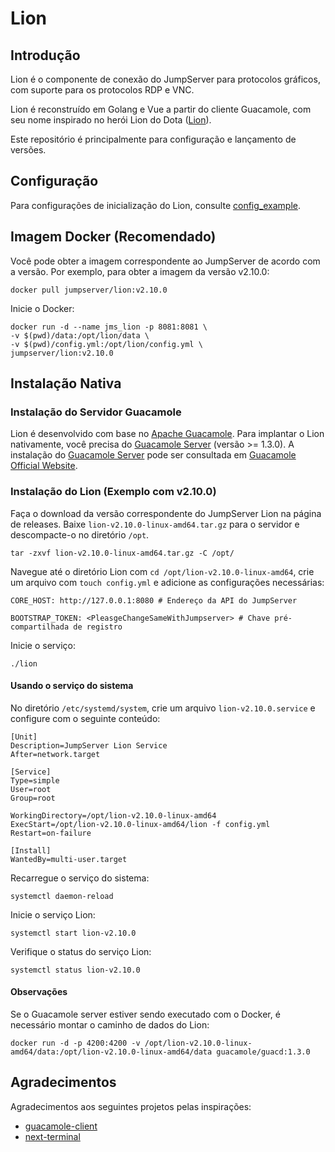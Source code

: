 # Lion

## Introdução
Lion é o componente de conexão do JumpServer para protocolos gráficos, com suporte para os protocolos RDP e VNC.

Lion é reconstruído em Golang e Vue a partir do cliente Guacamole, com seu nome inspirado no herói Lion do Dota ([Lion](https://www.dota2.com/hero/lion)).

Este repositório é principalmente para configuração e lançamento de versões.

## Configuração

Para configurações de inicialização do Lion, consulte [config_example](config_example.yml).

## Imagem Docker (Recomendado)

Você pode obter a imagem correspondente ao JumpServer de acordo com a versão. Por exemplo, para obter a imagem da versão v2.10.0:

```shell
docker pull jumpserver/lion:v2.10.0
```

Inicie o Docker:

```shell
docker run -d --name jms_lion -p 8081:8081 \
-v $(pwd)/data:/opt/lion/data \
-v $(pwd)/config.yml:/opt/lion/config.yml \
jumpserver/lion:v2.10.0
```

## Instalação Nativa

### Instalação do Servidor Guacamole
Lion é desenvolvido com base no [Apache Guacamole](http://guacamole.apache.org/). Para implantar o Lion nativamente, você precisa do [Guacamole Server](https://github.com/apache/guacamole-server) (versão >= 1.3.0).
A instalação do [Guacamole Server](https://github.com/apache/guacamole-server) pode ser consultada em [Guacamole Official Website](https://guacamole.apache.org/doc/gug/installing-guacamole.html).

### Instalação do Lion (Exemplo com v2.10.0)

Faça o download da versão correspondente do JumpServer Lion na página de releases. Baixe `lion-v2.10.0-linux-amd64.tar.gz` para o servidor e descompacte-o no diretório `/opt`.

```shell
tar -zxvf lion-v2.10.0-linux-amd64.tar.gz -C /opt/
```

Navegue até o diretório Lion com `cd /opt/lion-v2.10.0-linux-amd64`, crie um arquivo com `touch config.yml` e adicione as configurações necessárias:

```shell
CORE_HOST: http://127.0.0.1:8080 # Endereço da API do JumpServer

BOOTSTRAP_TOKEN: <PleasgeChangeSameWithJumpserver> # Chave pré-compartilhada de registro
```

Inicie o serviço:

```shell
./lion
```

#### Usando o serviço do sistema

No diretório `/etc/systemd/system`, crie um arquivo `lion-v2.10.0.service` e configure com o seguinte conteúdo:

```shell
[Unit]
Description=JumpServer Lion Service
After=network.target

[Service]
Type=simple
User=root
Group=root

WorkingDirectory=/opt/lion-v2.10.0-linux-amd64
ExecStart=/opt/lion-v2.10.0-linux-amd64/lion -f config.yml
Restart=on-failure

[Install]
WantedBy=multi-user.target
```

Recarregue o serviço do sistema:

```shell
systemctl daemon-reload
```

Inicie o serviço Lion:

```shell
systemctl start lion-v2.10.0
```

Verifique o status do serviço Lion:

```shell
systemctl status lion-v2.10.0
```

#### Observações

Se o Guacamole server estiver sendo executado com o Docker, é necessário montar o caminho de dados do Lion:

```shell
docker run -d -p 4200:4200 -v /opt/lion-v2.10.0-linux-amd64/data:/opt/lion-v2.10.0-linux-amd64/data guacamole/guacd:1.3.0
```

## Agradecimentos

Agradecimentos aos seguintes projetos pelas inspirações:
- [guacamole-client](https://github.com/apache/guacamole-client)
- [next-terminal](https://github.com/dushixiang/next-terminal)
